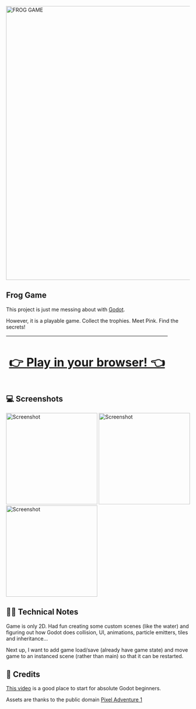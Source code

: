 <img width="750" alt="FROG GAME" src="https://github.com/edam/frog-game/assets/3274122/8c949276-ede4-471a-99cd-561592b8abb0">

Frog Game
---------

This project is just me messing about with [Godot](https://godotengine.org/).

However, it is a playable game.  Collect the trophies.  Meet Pink.  Find the
secrets!

| <h1><b><a href="https://ed-am.itch.io/frog-game">👉 Play in your browser! 👈</a></b></h1> |
| ----- |


💻 Screenshots
-----------

<img width="250" alt="Screenshot" src="https://github.com/edam/frog-game/assets/3274122/dfcfff4a-a244-4661-b4f2-89eb125a1370">
<img width="250" alt="Screenshot" src="https://github.com/edam/frog-game/assets/3274122/d6c2de68-afcd-409c-9852-29efd6b77866">
<img width="250" alt="Screenshot" src="https://github.com/edam/frog-game/assets/3274122/ec86b241-816c-45fa-b3d7-4e0a8cfa4f2d">


👨‍💻 Technical Notes
---------------

Game is only 2D.  Had fun creating some custom scenes (like the water) and
figuring out how Godot does collision, UI, animations, particle emitters,
tiles and inheritance...

Next up, I want to add game load/save (already have game state) and move
game to an instanced scene (rather than main) so that it can be restarted.

💙 Credits
-------

[This video](https://www.youtube.com/watch?v=5V9f3MT86M8) is a good place to
start for absolute Godot beginners.

Assets are thanks to the public domain [Pixel Adventure
1](https://pixelfrog-assets.itch.io/pixel-adventure-1)
